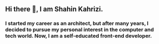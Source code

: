 <h2>Hi there 👋, I am Shahin Kahrizi. </h2> 
<h3>I started my career as an architect, but after many years, I decided to pursue my personal interest in the computer and tech world. Now, I am a self-educated front-end developer.</h3>

